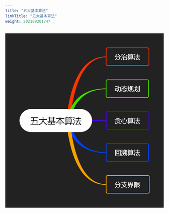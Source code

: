 ```yaml
---
title: "五大基本算法"
linkTitle: "五大基本算法"
weight: 202109201747
---
```


![](https://github.com/mxsm/picture/blob/main/algorithm/%E4%BA%94%E5%A4%A7%E7%AE%97%E6%B3%95.png?raw=true)
